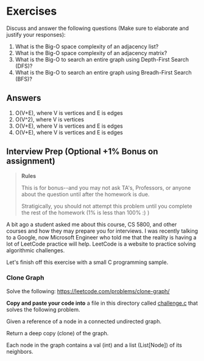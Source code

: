 # Exercises

Discuss and answer the following questions (Make sure to elaborate and justify your responses):

1. What is the Big-O space complexity of an adjacency list?
1. What is the Big-O space complexity of an adjacency matrix?
3. What is the Big-O to search an entire graph using Depth-First Search (DFS)?
4. What is the Big-O to search an entire graph using Breadh-First Search (BFS)?

## Answers

1. O(V+E), where V is vertices and E is edges
2. O(V^2), where V is vertices
3. O(V+E), where V is vertices and E is edges
4. O(V+E), where V is vertices and E is edges


## Interview Prep (Optional +1% Bonus on assignment)

> **Rules** 
> 
> This is for bonus--and you may not ask TA's, Professors, or anyone about the question until after the homework is due.
> 
> Stratigically, you should not attempt this problem until you complete the rest of the homework (1% is less than 100% :) )

A bit ago a student asked me about this course, CS 5800, and other courses and how they may prepare you for interviews. I was recently talking to a Google, now Microsoft Engineer who told me that the reality is having a lot of LeetCode practice will help. LeetCode is a website to practice solving algorithmic challenges.

Let's finish off this exercise with a small C programming sample.

### Clone Graph

Solve the following: https://leetcode.com/problems/clone-graph/

**Copy and paste your code into** a file in this directory called [challenge.c](./challenge.c) that solves the following problem.

Given a reference of a node in a connected undirected graph.

Return a deep copy (clone) of the graph.

Each node in the graph contains a val (int) and a list (List[Node]) of its neighbors.
